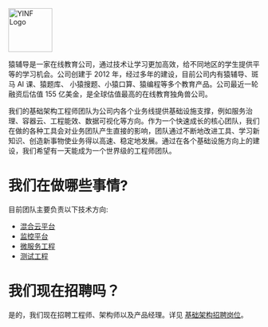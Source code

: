 <img src="https://raw.githubusercontent.com/yfdinfra/team/main/assets/logo-compressed.png" alt="YINF Logo" height="88px">

猿辅导是一家在线教育公司，通过技术让学习更加高效，给不同地区的学生提供平等的学习机会。公司创建于 2012 年，经过多年的建设，目前公司内有猿辅导、斑马 AI 课、猿题库、 小猿搜题、小猿口算、猿编程等多个教育产品。公司最近一轮融资后估值 155 亿美金，是全球估值最高的在线教育独角兽公司。

我们的基础架构工程师团队为公司内各个业务线提供基础设施支撑，例如服务治理、容器云、工程能效、数据可视化等方向。作为一个快速成长的核心团队，我们在做的各种工具会对业务团队产生直接的影响，团队通过不断地改进工具、学习新知识、创造新事物使业务得以高速、稳定地发展。通过在各个基础设施方向上的建设，我们希望有一天能成为一个世界级的工程师团队。

# 我们在做哪些事情?

目前团队主要负责以下技术方向:
* [混合云平台](direction/cloud-native.md)
* [监控平台](direction/monitoring.md)
* [微服务工程](direction/microservice.md)
* [测试工程](direction/testing-engineering.md)

# 我们现在招聘吗？

是的，我们现在招聘工程师、架构师以及产品经理。详见 [基础架构招聘岗位](jobs/README.md)。
